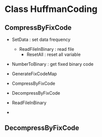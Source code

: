 # Class HuffmanCoding

## CompressByFixCode

* SetData : set data frequency
    * ReadFileInBinary : read file
        * ResetAll : reset all variable
* NumberToBinary : get fixed binary code
* GenerateFixCodeMap
* CompressByFixCode
* DecompressByFixCode

* ReadFileInBinary
* 

## DecompressByFixCode